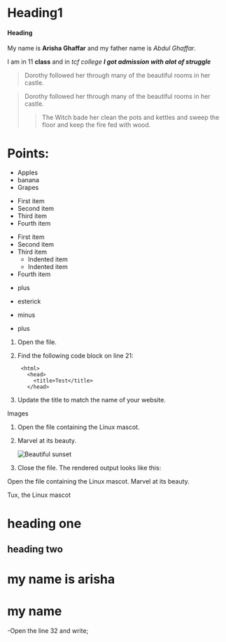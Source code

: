 # Heading1
#### Heading

My name is **Arisha Ghaffar** and my father name is *Abdul Ghaffar*.

I am in 11 __class__  and in _tcf college_ ***I got admission with alot of struggle*** 

> Dorothy followed her through many of the beautiful rooms in her castle.

 > Dorothy followed her through many of the beautiful rooms in her castle.
>
>> The Witch bade her clean the pots and kettles and sweep the floor and keep the fire fed with wood.

# Points:
- Apples
- banana
- Grapes

* First item
* Second item
* Third item
* Fourth item

- First item
- Second item
- Third item
    - Indented item
    - Indented item
- Fourth item

+ plus
* esterick
- minus
+ plus


1. Open the file.
2. Find the following code block on line 21:

        <html>
          <head>
            <title>Test</title>
          </head>

3. Update the title to match the name of your website.


Images
1. Open the file containing the Linux mascot.
2. Marvel at its beauty.

    ![Beautiful sunset]([/assets/images/tux.png](https://img.freepik.com/free-photo/sunset-time-tropical-beach-sea-with-coconut-palm-tree_74190-1075.jpg?semt=ais_hybrid&w=740&q=80))

3. Close the file.
The rendered output looks like this:

Open the file containing the Linux mascot.
Marvel at its beauty.

Tux, the Linux mascot

heading one
============
heading two
-----------

<h1>
 my name is arisha
</h1>

<h1>my name</h1>

-Open the line 32 and write; 
<html>
   <head>
     <title>Test</title>
</head>
